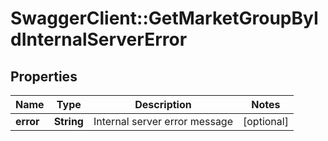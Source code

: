 # SwaggerClient::GetMarketGroupByIdInternalServerError

## Properties
Name | Type | Description | Notes
------------ | ------------- | ------------- | -------------
**error** | **String** | Internal server error message | [optional] 


